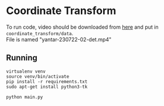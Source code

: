 # Coordinate Transform 
To run code, video should be downloaded from [here](https://disk.yandex.ru/d/cSsaqIltoaPn9g) and put in ```coordinate_transform/data```.<br> 
File is named "yantar-230722-02-det.mp4"

## Running
```commandline
virtualenv venv
source venv/bin/activate
pip install -r requirements.txt
sudo apt-get install python3-tk

python main.py
```